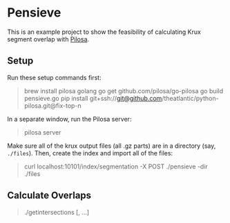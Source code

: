 # Pensieve
This is an example project to show the feasibility of calculating Krux segment overlap with [Pilosa](https://www.pilosa.com/).

## Setup
Run these setup commands first:

> brew install pilosa golang
> go get github.com/pilosa/go-pilosa
> go build pensieve.go
> pip install git+ssh://git@github.com/theatlantic/python-pilosa.git@fix-top-n

In a separate window, run the Pilosa server:

> pilosa server

Make sure all of the krux output files (all .gz parts) are in a directory (say, `./files`).  Then, create the index and import all of the files:

> curl localhost:10101/index/segmentation -X POST
> ./pensieve -dir ./files

## Calculate Overlaps

> ./getintersections <kruxid> <kruxid> [<kruxid>, ...]
